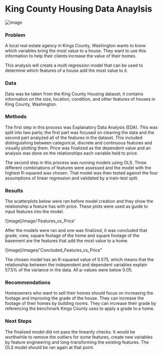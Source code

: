 # King County Housing Data Anaylsis 

![image](https://www.seattlemet.com/home-and-real-estate/2020/11/seattle-washington-home-sales-continue-to-defy-the-calendar-real-estate)

### Problem

A local real estate agency in Kings County, Washington wants to know which variables bring the most value to a house. They want to use this information to help their clients increase the value of their homes. 

This analysis will create a multi regression model that can be used to determine which features of a house add the most value to it. 

### Data

Data was be taken from the King County Housing dataset; it contains information on the size, location, condition, and other features of houses in King County, Washington. 

### Methods

The first step in this process was Explanatory Data Analysis (EDA). This was split into two parts; the first part was focused on cleaning the data and the second part analyzed all of the features in the dataset. This included distinguishing between categorical, discrete and continuous features and visually plotting them. Price was finalized as the dependent value and an analysis was done on the relationships each variable held to price.

The second step in this process was running models using OLS. Three different combinations of features were assessed and the model with the highest R-squared was chosen. That model was then tested against the four assumptions of linear regression and validated by a train-test split.

### Results

The scatterplots below were ran before model creation and they show the relationship a feature has with price. These plots were used as guide to input features into the model.

![image]/image/'Features_vs_Price'

After the models were ran and one was finalized, it was concluded that grade, view, square footage of the home and square footage of the basement are the features that add the most value to a home. 

![image]/images/'Concluded_Features_vs_Price"

The chosen model has an R-squared value of 0.575, which means that the relationship between the independent and dependent variables explain 57.5% of the variance in the data. All p-values were below 0.05.

### Recommendations

Homeowners who want to sell their homes should focus on increasing the footage and improving the grade of the house. They can increase the footage of their homes by building rooms. They can increase their grade by referencing the benchmark Kings County uses to apply a grade to a home.  

### Next Steps

The finalized model did not pass the linearity checks. It would be worthwhile to remove the outliers for some features, create new variables by feature engineering and long-transforming the existing features. The OLS model should be ran again at that point. 
